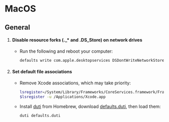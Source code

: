 # MacOS

## General

1. #### Disable resource forks (.\_\* and .DS_Store) on network drives

   - Run the following and reboot your computer:

     ```bash
     defaults write com.apple.desktopservices DSDontWriteNetworkStores -bool TRUE
     ```

2. #### Set default file associations

   - Remove Xcode associations, which may take priority:

     ```bash
     lsregister=/System/Library/Frameworks/CoreServices.framework/Frameworks/LaunchServices.framework/Versions/Current/Support/lsregister
     $lsregister -u /Applications/Xcode.app
     ```

   - Install [duti](https://github.com/moretension/duti) from Homebrew, download [defaults.duti](defaults.duti), then load them:

     ```bash
     duti defaults.duti
     ```
